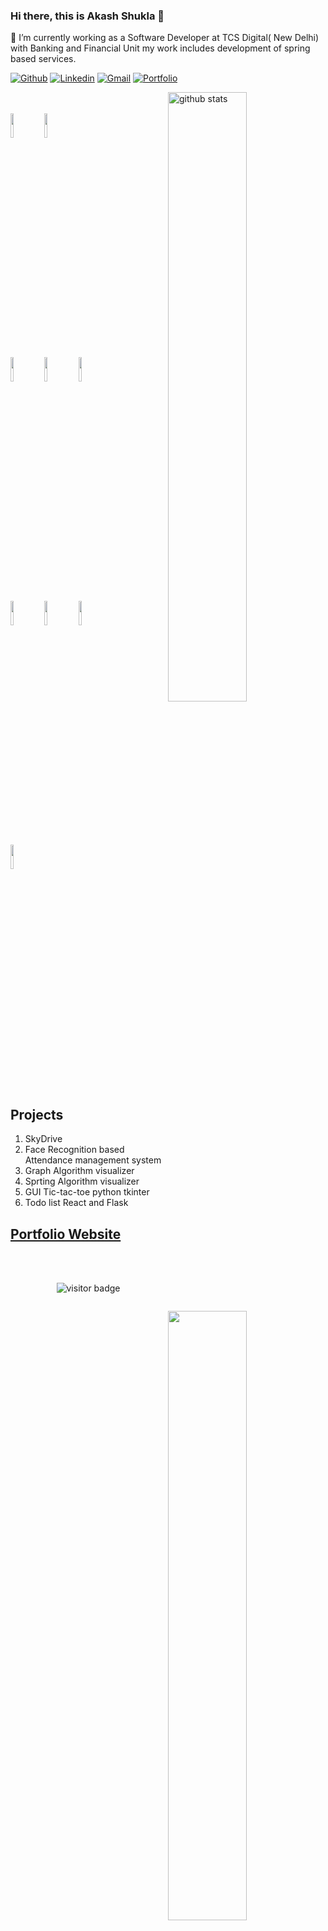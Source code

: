 ### Hi there, this is Akash Shukla 👋


🔭 I’m currently working as a Software Developer at TCS Digital( New Delhi) with Banking and Financial Unit my work includes development of spring based services.<br>


[![Github](https://img.shields.io/badge/-Github-000?style=flat&logo=Github&logoColor=white)](https://github.com/AkashShukl)
  [![Linkedin](https://img.shields.io/badge/-LinkedIn-blue?style=flat&logo=Linkedin&logoColor=white)](https://www.linkedin.com/in/shuklaa884/)  [![Gmail](https://img.shields.io/badge/-Gmail-c14438?style=flat&logo=Gmail&logoColor=white)](mailto:shuklaa884@gmail.com)  [![Portfolio](https://img.shields.io/badge/Akash-Portfolio-lightgrey)](https://akash-portfolio-teal.vercel.app)


<p bgcolor="white" >
  
   <a> <img width="50%" align="right" alt="github stats" src="https://github-readme-stats.vercel.app/api?username=AkashShukl&hide=contribs,issues&show_icons=true&theme=radical&count_private=true" /></a>

  
  <!-- Your languages and tools. Be careful with the alignment. 
  You can use this sites to get logos: https://www.vectorlogo.zone or https://simpleicons.org/
  -->
   <br /> <br /> 
  <code><img width="10%" src="https://www.vectorlogo.zone/logos/reactjs/reactjs-ar21.svg"></code>
  <code><img width="10%" src="https://www.vectorlogo.zone/logos/javascript/javascript-ar21.svg"></code>
  <br />
  <code><img width="10%" src="https://www.vectorlogo.zone/logos/nodejs/nodejs-ar21.svg"></code>
  <code><img width="10%" src="https://www.vectorlogo.zone/logos/mysql/mysql-ar21.svg"></code>
  <code><img width="10%" src="https://www.vectorlogo.zone/logos/pocoo_flask/pocoo_flask-ar21.svg"></code>
  <br />
  <code><img width="10%" src="https://www.vectorlogo.zone/logos/python/python-ar21.svg"></code>
  <code><img width="10%" src="https://www.vectorlogo.zone/logos/java/java-ar21.svg"></code>
  <code><img width="10%" src="https://www.vectorlogo.zone/logos/git-scm/git-scm-ar21.svg"></code>
  <br />
  <code><img width="10%" src="https://www.vectorlogo.zone/logos/visualstudio_code/visualstudio_code-ar21.svg"></code>
                                                                                                                                                                                            
</p>
     





## Projects
<div>
  <img width="50%" align="right"  src="https://github-readme-stats.vercel.app/api/top-langs/?username=AkashShukl&langs_count=8&layout=compact&theme=radical" />

  <ol>
    <li>SkyDrive</li>
    <li>Face Recognition based Attendance management system</li>
    <li>Graph Algorithm visualizer </li>
    <li>Sprting Algorithm visualizer</li>
    <li>GUI Tic-tac-toe python tkinter</li>
    <li>Todo list React and Flask </li>
  </ol>
</div>


## [Portfolio Website ](https://akash-portfolio-teal.vercel.app)
<br/><br/>


<p align='center'> <img align="center" src="https://visitor-badge.glitch.me/badge?page_id=shuklaa884-visitor-badge" alt="visitor badge"/> </p>
